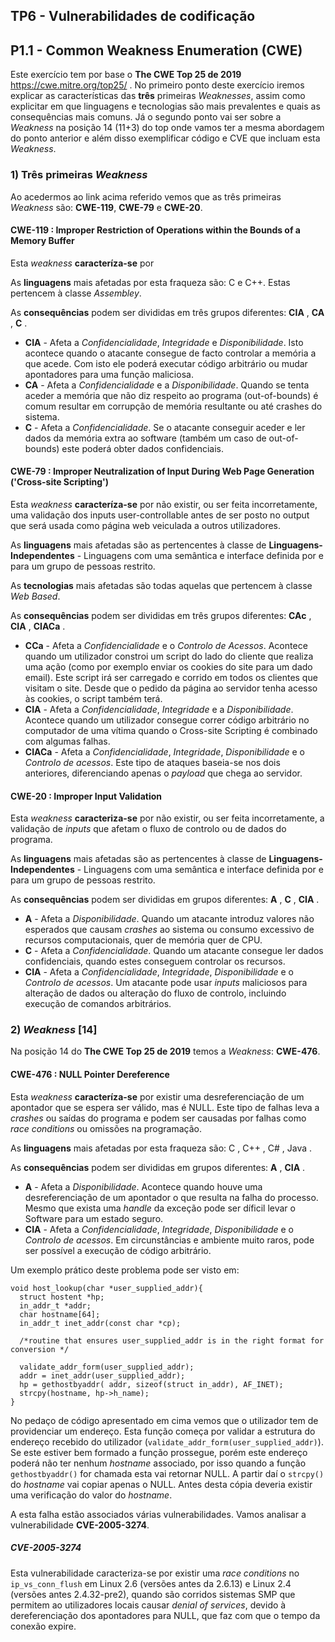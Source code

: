 ## TP6 - Vulnerabilidades de codificação

## P1.1 - Common Weakness Enumeration (CWE)
Este exercício tem por base o **The CWE Top 25 de 2019** https://cwe.mitre.org/top25/ . No primeiro ponto deste exercício iremos
explicar as características das **três** primeiras *Weaknesses*, assim como explicitar em que linguagens e tecnologias são mais
prevalentes e quais as consequências mais comuns. Já o segundo ponto vai ser sobre a *Weakness* na posição 14 (11+3) do top 
onde vamos ter a mesma abordagem do ponto anterior e além disso exemplificar código e CVE que incluam esta *Weakness*.



### 1) Três primeiras *Weakness*
Ao acedermos ao link acima referido vemos que as três primeiras *Weakness* são: **CWE-119**, **CWE-79** e **CWE-20**.





#### CWE-119 : Improper Restriction of Operations within the Bounds of a Memory Buffer
Esta *weakness* **caracteríza-se** por

As **linguagens** mais afetadas por esta fraqueza são: C e C++. Estas pertencem à classe *Assembley*.

As **consequências** podem ser divididas em três grupos diferentes: **CIA** , **CA** , **C** .
* **CIA** - Afeta a *Confidencialidade*, *Integridade* e *Disponibilidade*. Isto acontece quando o atacante consegue de facto
controlar a memória a que acede. Com isto ele poderá executar código arbitrário ou mudar apontadores para uma função maliciosa.
* **CA** - Afeta a *Confidencialidade* e a *Disponibilidade*. Quando se tenta aceder a memória que não diz respeito ao programa
(out-of-bounds) é comum resultar em corrupção de memória resultante ou até crashes do sistema. 
* **C** - Afeta a *Confidencialidade*. Se o atacante conseguir aceder e ler dados da memória extra ao software (também um caso
de out-of-bounds) este poderá obter dados confidenciais.





#### CWE-79 : Improper Neutralization of Input During Web Page Generation ('Cross-site Scripting')
Esta *weakness* **caracteríza-se** por não existir, ou ser feita incorretamente, uma validação dos inputs user-controllable antes
de ser posto no output que será usada como página web veiculada a outros utilizadores.

As **linguagens** mais afetadas são as pertencentes à classe de **Linguagens-Independentes** - Linguagens com uma semântica e interface definida por e para um grupo de pessoas restrito.

As **tecnologias** mais afetadas são todas aquelas que pertencem à classe *Web Based*.

As **consequências** podem ser divididas em três grupos diferentes: **CAc** , **CIA** , **CIACa** .
* **CCa** - Afeta a *Confidencialidade* e o *Controlo de Acessos*. Acontece quando um utilizador constroi um script do lado do cliente
que realiza uma ação (como por exemplo enviar os cookies do site para um dado email). Este script irá ser carregado e corrido em
todos os clientes que visitam o site. Desde que o pedido da página ao servidor tenha acesso às cookies, o script também terá.
* **CIA** - Afeta a *Confidencialidade*, *Integridade* e a *Disponibilidade*. Acontece quando um utilizador consegue correr código
arbitrário no computador de uma vítima quando o Cross-site Scripting é combinado com algumas falhas.
* **CIACa** - Afeta a *Confidencialidade*, *Integridade*, *Disponibilidade* e o *Controlo de acessos*. Este tipo de ataques baseia-se
nos dois anteriores, diferenciando apenas o *payload* que chega ao servidor.





#### CWE-20 : Improper Input Validation
Esta *weakness* **caracteriza-se** por não existir, ou ser feita incorretamente, a validação de *inputs* que afetam o fluxo de controlo ou de dados do programa.

As **linguagens** mais afetadas são as pertencentes à classe de **Linguagens-Independentes** - Linguagens com uma semântica e interface definida por e para um grupo de pessoas restrito.

As **consequências** podem ser divididas em grupos diferentes: **A** , **C** , **CIA** .
* **A** - Afeta a *Disponibilidade*. Quando um atacante introduz valores não esperados que causam *crashes* ao sistema ou consumo
excessivo de recursos computacionais, quer de memória quer de CPU.
* **C** - Afeta a *Confidencialidade*. Quando um atacante consegue ler dados confidenciais, quando estes conseguem controlar
os recursos.
* **CIA** - Afeta a *Confidencialidade*, *Integridade*, *Disponibilidade* e o *Controlo de acessos*. Um atacante pode usar *inputs*
maliciosos para alteração de dados ou alteração do fluxo de controlo, incluindo execução de comandos arbitrários.







### 2) *Weakness* [14]
Na posição 14 do **The CWE Top 25 de 2019** temos a *Weakness*: **CWE-476**. 
#### CWE-476 : NULL Pointer Dereference
Esta *weakness* **caracteríza-se** por existir uma desreferenciação de um apontador que se espera ser válido, mas é NULL.
Este tipo de falhas leva a *crashes* ou saídas do programa e podem ser causadas por falhas como *race conditions* ou omissões
na programação.

As **linguagens** mais afetadas por esta fraqueza são: C , C++ , C# , Java .

As **consequências** podem ser divididas em grupos diferentes: **A** , **CIA** .
* **A** - Afeta a *Disponibilidade*. Acontece quando houve uma desreferenciação de um apontador o que resulta na falha do 
processo. Mesmo que exista uma *handle* da exceção pode ser díficil levar o Software para um estado seguro.
* **CIA** - Afeta a *Confidencialidade*, *Integridade*, *Disponibilidade* e o *Controlo de acessos*. Em circunstâncias e ambiente
muito raros, pode ser possível a execução de código arbitrário.

Um exemplo prático deste problema pode ser visto em:
```
void host_lookup(char *user_supplied_addr){
  struct hostent *hp;
  in_addr_t *addr;
  char hostname[64];
  in_addr_t inet_addr(const char *cp);

  /*routine that ensures user_supplied_addr is in the right format for conversion */

  validate_addr_form(user_supplied_addr);
  addr = inet_addr(user_supplied_addr);
  hp = gethostbyaddr( addr, sizeof(struct in_addr), AF_INET);
  strcpy(hostname, hp->h_name);
}
```
No pedaço de código apresentado em cima vemos que o utilizador tem de providenciar um endereço. Esta função começa por validar
a estrutura do endereço recebido do utilizador (`validate_addr_form(user_supplied_addr)`). Se este estiver bem formado a função
prossegue, porém este endereço poderá não ter nenhum *hostname* associado, por isso quando a função `gethostbyaddr()` for chamada
esta vai retornar NULL. A partir daí o `strcpy()` do *hostname* vai copiar apenas o NULL. Antes desta cópia deveria existir uma
verificação do valor do *hostname*.

A esta falha estão associados várias vulnerabilidades. Vamos analisar a vulnerabilidade **CVE-2005-3274**.

##### CVE-2005-3274
Esta vulnerabilidade caracteriza-se por existir uma *race conditions* no `ip_vs_conn_flush` em Linux 2.6 (versões antes da 2.6.13)
e Linux 2.4 (versões antes 2.4.32-pre2), quando são corridos sistemas SMP que permitem ao utilizadores locais causar *denial of services*,
devido à dereferenciação dos apontadores para NULL, que faz com que o tempo da conexão expire.
